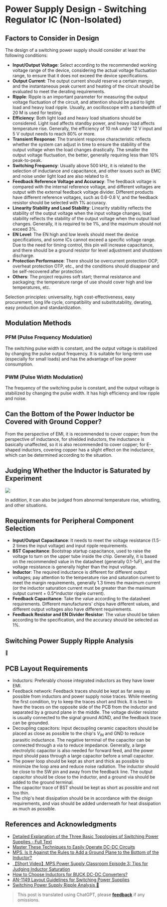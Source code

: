 # Power Supply Design - Switching Regulator IC (Non-Isolated)

## Factors to Consider in Design

The design of a switching power supply should consider at least the following conditions:

- **Input/Output Voltage**: Select according to the recommended working voltage range of the device, considering the actual voltage fluctuation range, to ensure that it does not exceed the device specifications.
- **Output Current**: The output current should reserve a certain margin, and the instantaneous peak current and heating of the circuit should be evaluated to meet the derating requirements.
- **Ripple**: Ripple is an important parameter for measuring the output voltage fluctuation of the circuit, and attention should be paid to light load and heavy load ripple. Usually, an oscilloscope with a bandwidth of 20 M is used for testing.
- **Efficiency**: Both light load and heavy load situations should be considered. Light load affects standby power, and heavy load affects temperature rise. Generally, the efficiency of 10 mA under 12 V input and 5 V output needs to reach 80% or more.
- **Transient Response**: The transient response characteristic reflects whether the system can adjust in time to ensure the stability of the output voltage when the load changes drastically. The smaller the output voltage fluctuation, the better, generally requiring less than 10% peak-to-peak.
- **Switching Frequency**: Usually above 500 kHz, it is related to the selection of inductance and capacitance, and other issues such as EMC and noise under light load are also related to it.
- **Feedback Reference Voltage and Accuracy**: The feedback voltage is compared with the internal reference voltage, and different voltages are output with the external feedback voltage divider. Different products have different reference voltages, such as 0.6-0.8 V, and the feedback resistor should be selected with 1% accuracy.
- **Linearity Stability and Load Stability**: Linearity stability reflects the stability of the output voltage when the input voltage changes; load stability reflects the stability of the output voltage when the output load changes. Generally, it is required to be 1%, and the maximum should not exceed 3%.
- **EN Level**: The EN high and low levels should meet the device specifications, and some ICs cannot exceed a specific voltage range. Due to the need for timing control, this pin will increase capacitance, and there should be a ground resistor for level adjustment and shutdown discharge.
- **Protection Performance**: There should be overcurrent protection OCP, overheat protection OTP, etc., and the conditions should disappear and be self-recovered after protection.
- **Others**: The project requires soft start; thermal resistance and packaging; the temperature range of use should cover high and low temperatures, etc.

Selection principles: universality, high cost-effectiveness, easy procurement, long life cycle, compatibility and substitutability, derating, easy production and standardization.

## Modulation Methods

### PFM (Pulse Frequency Modulation)

The switching pulse width is constant, and the output voltage is stabilized by changing the pulse output frequency. It is suitable for long-term use (especially for small loads) and has the advantage of low power consumption.

### PWM (Pulse Width Modulation)

The frequency of the switching pulse is constant, and the output voltage is stabilized by changing the pulse width. It has high efficiency and low ripple and noise.

## Can the Bottom of the Power Inductor be Covered with Ground Copper?

From the perspective of EMI, it is recommended to cover copper; from the perspective of inductance, for shielded inductors, the inductance is basically unaffected, so it is also recommended to cover copper; for E-shaped inductors, covering copper has a slight effect on the inductance, which can be determined according to the situation.

## Judging Whether the Inductor is Saturated by Experiment

![](https://wiki-media-1253965369.cos.ap-guangzhou.myqcloud.com/img/20210723133831.png)

In addition, it can also be judged from abnormal temperature rise, whistling, and other situations.

## Requirements for Peripheral Component Selection

- **Input/Output Capacitance**: It needs to meet the voltage resistance (1.5-2 times the input voltage) and input ripple requirements.
- **BST Capacitance**: Bootstrap startup capacitance, used to raise the voltage to turn on the upper tube inside the chip. Generally, it is based on the recommended value in the datasheet (generally 0.1-1uF), and the voltage resistance is generally higher than the input voltage.
- **Inductor**: The required inductance is different for different output voltages; pay attention to the temperature rise and saturation current to meet the margin requirements, generally 1.3 times the maximum current (or the inductor saturation current must be greater than the maximum output current + 0.5*inductor ripple current).
- **Feedback Capacitance**: Take the value according to the datasheet requirements. Different manufacturers' chips have different values, and different output voltages also have different requirements.
- **Feedback Resistor and EN Divider Resistor**: The value should be taken according to the specification, and the accuracy should be selected as 1%.

## Switching Power Supply Ripple Analysis

🚧

## PCB Layout Requirements

- Inductors: Preferably choose integrated inductors as they have lower EMI.
- Feedback network: Feedback traces should be kept as far away as possible from inductors and power supply noise traces. While meeting the first condition, try to keep the traces short and thick. It is best to have the traces on the opposite side of the PCB from the inductor and separated by a ground plane in the middle. The voltage divider resistor is usually connected to the signal ground AGND, and the feedback trace can be grounded.
- Decoupling capacitors: Input decoupling ceramic capacitors should be placed as close as possible to the chip's $V_{IN}$ and GND to reduce parasitic inductance. The negative terminal of the capacitor can be connected through a via to reduce impedance. Generally, a large electrolytic capacitor is also needed for forward feed, and the power input should pass through a large capacitor before a small capacitor.
- The power loop should be kept as short and thick as possible to minimize the loop area and reduce noise radiation. The inductor should be close to the SW pin and away from the feedback line. The output capacitor should be close to the inductor, and a ground via should be added to the ground terminal.
- The capacitor trace of BST should be kept as short as possible and not too thin.
- The chip's heat dissipation should be in accordance with the design requirements, and vias should be added underneath for heat dissipation as much as possible.

## References and Acknowledgments

- [Detailed Explanation of the Three Basic Topologies of Switching Power Supplies - Full Text](http://www.elecfans.com/article/83/116/2016/20160307404422_a.html)
- [Master These Techniques to Easily Operate DC-DC Circuits](https://mp.weixin.qq.com/s/fqTPyfAKdTlbRxy0-ho9gA)
- [MPS, Is It Against the Rules to Add a Ground Plane to the Bottom of the Inductor?](https://mp.weixin.qq.com/s/CgR2jUgujLy3nqwU52rW2Q)
- [【Short Video】MPS Power Supply Classroom Episode 3: Tips for Judging Inductor Saturation](https://mp.weixin.qq.com/s?__biz=MzIwMTE4MzQwMw==&mid=2884003106&idx=1&sn=41c7eef3377037a1a1d21179447d0df1&scene=19#wechat_redirect)
- [How to Choose Inductors for BUCK DC-DC Converters?](https://mp.weixin.qq.com/s/tTSoUaeaVQI4TM6ruKpeKw)
- [AN-1149 Layout Guidelines for Switching Power Supplies](https://www.ti.com/lit/an/snva021c/snva021c.pdf?ts=1641814411004)
- [Switching Power Supply Ripple Analysis 🚧](http://www.oliverkung.top/%e5%bc%80%e5%85%b3%e7%94%b5%e6%ba%90%e7%ba%b9%e6%b3%a2%e5%88%86%e6%9e%90/)

> This post is translated using ChatGPT, please [**feedback**](https://github.com/linyuxuanlin/Wiki_MkDocs/issues/new) if any omissions.